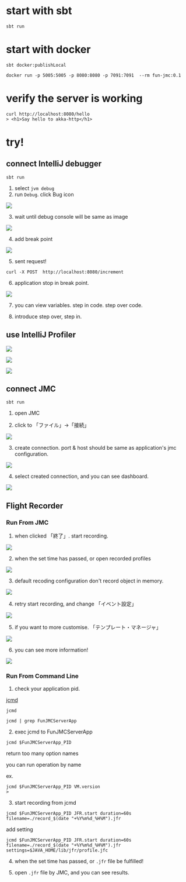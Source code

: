 # start with sbt

```
sbt run
```

# start with docker

```
sbt docker:publishLocal
```

```
docker run -p 5005:5005 -p 8080:8080 -p 7091:7091  --rm fun-jmc:0.1 
```

# verify the server is working

```
curl http://localhost:8080/hello
> <h1>Say hello to akka-http</h1>
```

# try!

## connect IntelliJ debugger

```
sbt run
```

1. select `jvm debug`
2. run `Debug`. click Bug icon

![](./images/run-debugger.png)

3. wait until debug console will be same as image

![](./images/debugger-connected.png)

4. add break point

![](./images/debug-server.png)

5. sent request!

```
curl -X POST  http://localhost:8080/increment
```

6. application stop in break point.


![](./images/running-debugger-console.png)

7. you can view variables. step in code. step over code.

8. introduce step over, step in.

## use IntelliJ Profiler

![](./images/attach-profiler.png)

![](./images/cpu-profiler.png)

![](./images/allocation-profiler.png)


## connect JMC

```
sbt run
```

1. open JMC

2. click to 「ファイル」->「接続」

![](./images/jmc-window-connect.png)

3. create connection. port & host should be same as application's jmc configuration.

![](./images/jmc-connection-creation.png)

4. select created connection, and you can see dashboard.

![](./images/jmc-dashboard.png)

## Flight Recorder

### Run From JMC

1. when clicked 「終了」. start recording.


![](./images/jmc-configure-flight-recorder.png)

2. when the set time has passed, or open recorded profiles

![](./images/jmc-flight-recorder-top.png)

3. default recoding configuration don't record object in memory.

![](./images/jmc-flight-recorder-no-record-memory.png)

4. retry start recording, and change 「イベント設定」 

![](./images/jmc-flight-recorder-change-event-settings.png)

5. if you want to more customise. 「テンプレート・マネージャ」

![](./images/jmc-flight-recorder-custom-template.png)

6. you can see more information!

![](./images/jmc-flight-recorder-record-memory.png)


### Run From Command Line

1. check your application pid.

[jcmd](https://docs.oracle.com/en/java/javase/11/tools/jcmd.html#GUID-59153599-875E-447D-8D98-0078A5778F05)

```
jcmd
```

```
jcmd | grep FunJMCServerApp 
```

2. exec jcmd to FunJMCServerApp

```
jcmd $FunJMCServerApp_PID 
```

return too many option names

you can run operation by name

ex.
```
jcmd $FunJMCServerApp_PID VM.version
> 
```

3. start recording from jcmd

```
jcmd $FunJMCServerApp_PID JFR.start duration=60s filename=./record_$(date "+%Y%m%d_%H%M").jfr
```

add setting

```
jcmd $FunJMCServerApp_PID JFR.start duration=60s filename=./record_$(date "+%Y%m%d_%H%M").jfr settings=$JAVA_HOME/lib/jfr/profile.jfc
```

4. when the set time has passed, or `.jfr` file be fulfilled!

5. open `.jfr` file by JMC, and you can see results.
